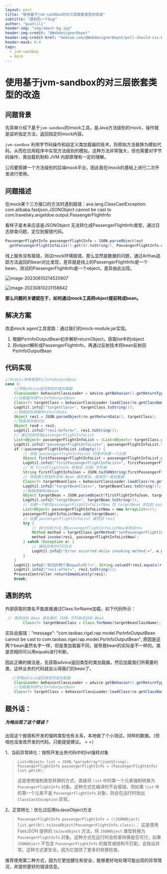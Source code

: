 ```yaml
---
layout: post
title: "使用基于jvm-sandbox的对三层嵌套类型的改造"
subtitle: "遇到的一个bug"
author: "guanlili"
header-img: "img/about-bg.jpg"
header-img-credit: "@WebdesignerDepot"
header-img-credit-href: "medium.com/@WebdesignerDepot/poll-should-css-become-more-like-a-programming-language-c74eb26a4270"
header-mask: 0.4
tags:
  - jvm-sandbox
  - mock
---
```


# 使用基于jvm-sandbox的对三层嵌套类型的改造

## 问题背景

先简单介绍下基于`jvm-sandbox`的imock工具，是Java方法级别的mock，操作就是监听指定方法，返回指定的mock内容。

`jvm-sandbox` 利用字节码操作和自定义类加载器的技术，将原始方法替换为模拟代码，从而在应用程序中实现方法级别的模拟。这种方法非常强大，但也需要对字节码操作、类加载机制和 JVM 内部原理有一定的理解。

公司要搭建一个方法级别的后端mock平台，因此我在imock的基础上进行二次开发进行使用。

## 问题描述

在mock某个三方接口的方法时遇到报错：ava.lang.ClassCastException: com.alibaba.fastjson.JSONObject cannot be cast to com.travelsky.angeldoe.output.PassengerFlightInfo

看样子是本来应该是JSONObject 无法转化成PassengerFlightInfo类型，通过日志排查问题，定位到报错代码。

```Java
PassengerFlightInfo passengerFlightInfo = JSON.parseObject(out
 .getPassengerFlightInfoList().get(0).toString(), PassengerFlightInfo.class);
```

线上服务没有报错，测试mock环境报错，那么显然是数据的问题，通过Arthas追踪方法返回的bean对比发现，差异就是线上的PassengerFlightInfo是一个bean，测试的PassengerFlightInfo是一个object。差异由此出现。

![image-20230810214520907](https://blog-1258476669.cos.ap-beijing.myqcloud.com/cos-pictureBed/image-20230810214520907.png)



![image-20230810231158842](https://blog-1258476669.cos.ap-beijing.myqcloud.com/cos-pictureBed/image-20230810231158842.png)

**那么问题的关键就在于，如何通过mock工具把object提前转成bean。**

## 解决方案

改造mock agent工具思路：通过我们的mock-module.jar实现。

1. 根据PsrInfoOutputBean初步解析returnObject，获取list中的object
2. 将object解析成PassengerFlightInfo，再通过反射技术将bean反射回PsrInfoOutputBean

## 代码实现

```Java
//针对cki特殊类型PsrInfoOutputBean
case 3:
    //获取advice返回类型的类加载器
    ClassLoader behaviorClassLoader = advice.getBehavior().getReturnType().getClassLoader();
    //加载最外层PsrInfoOutputBean
    Class<?> targetClass = behaviorClassLoader.loadClass(ro.getClassNames()[0]);
    LogUtil.info2("targetClass=", targetClass.toString());
    //根据目标类解析returnData
    Object res1 = JSON.parseObject(ro.getReturnData(), targetClass);
    //赋值保存做对比
    Object res0 = res1;
    LogUtil.info2("res1-before=", res1.toString());
    // 通过反射获取passengerFlightInfoList
    List<Object> passengerFlightInfoList = (List<Object>) targetClass.getMethod("getPassengerFlightInfoList").invoke(res1);
    LogUtil.info2("passengerFlightInfoList=", passengerFlightInfoList.toString());
    if (!passengerFlightInfoList.isEmpty()) {
        // 获取 passengerFlightInfoList 列表中的第一个元素
        Object firstPassengerFlightInfoList = passengerFlightInfoList.get(0);
        LogUtil.info2("firstPassengerFlightInfoList=", firstPassengerFlightInfoList.toString());
        // 将 firstFlightInfo 转换成 JSON 字符串
        String firstFlightInfoJson = JSON.toJSONString(firstPassengerFlightInfoList);
        // 获取第三层额外目标 Bean 类的类名，使用同一类加载器
        Class<?> targetBeanClass = behaviorClassLoader.loadClass(ro.getClassNames()[2]);
        LogUtil.info2("targetBeanClass=", targetBeanClass.toString());
        //根据类解析成bean
        Object targetBean = JSON.parseObject(firstFlightInfoJson, targetBeanClass);
        LogUtil.info2("targetBean=", targetBean.toString());
        // 创建一个新的passengerFlightInfoListNew 将 targetBean 添加到 passengerFlightInfoList 中
        List<Object> passengerFlightInfoListNew = new ArrayList<>();
        passengerFlightInfoListNew.add(targetBean);
        // 设置 passengerFlightInfoList 属性回 res1
        try {
            // 执行反射方法,把passengerFlightInfoListNew反射回res
            Method method = targetClass.getMethod("setPassengerFlightInfoList", List.class);
            method.invoke(res1, passengerFlightInfoListNew);
        } catch (Exception e) {
            // 捕获异常并打印日志
            LogUtil.info2("Error occurred while invoking method:=", e.getMessage()+"｜"+e);
        }
    }
    LogUtil.info2("前后的两个类equals吗？=", String.valueOf(res1.equals(res0)));
    LogUtil.info2("res1-after=", res1.toString());
    ProcessController.returnImmediately(res1);
    break;
```

## 遇到的坑

外部获取的类名不能直接通过Class.forName加载，如下代码所示：

```Java
 // 使用目标 Bean 类名解析 JSON 字符串成目标 Bean
        Class<?> targetBeanClass = Class.forName(targetBeanClassName);
```

实际会报错："message": "com.taobao.rigel.rap.model.PsrInfoOutputBean cannot be cast to com.taobao.rigel.rap.model.PsrInfoOutputBean", 原因是这两个bean虽然名字一样，但是类加载器不同，就导致bean的实际是不一样的。类是否相同可以用equals进行判断。

因此正确的做法是，先获取advice返回类型的类加载器，然后加载我们所需要的类，这样业务的代码就会认得我们的bean了。

```Java
   //获取advice返回类型的类加载器
    ClassLoader behaviorClassLoader = advice.getBehavior().getReturnType().getClassLoader();
    //加载最外层PsrInfoOutputBean
    Class<?> targetClass = behaviorClassLoader.loadClass(ro.getClassNames()[0]);
```

## 题外话：

##### 为啥出现了这个错误？

出现这个报错和开发的强转类型也有关系，本地做了个小测试，同样的数据。（但咱也没发改开发的代码，只能提提建议。 = =）

1、当前异常转化：按照开发业务代码中的list强转对象

>  `List<Object> list = JSON.*parseArray*(jsonString); PassengerFlightInfo passengerFlightInfo = (PassengerFlightInfo) list.get(0);`
>
> 这是使用强制类型转换的方式，直接将 `list` 中的第一个元素强制转换为 `PassengerFlightInfo` 对象。这种方式在编译时不会报错，但如果 `list` 中的第一个元素不是 `PassengerFlightInfo` 对象，则会在运行时抛出 `ClassCastException` 异常。

2、正常转化：优化过后用toJavaObject方法 

> `PassengerFlightInfo passengerFlightInfo = ((JSONObject) list.get(0)).toJavaObject(PassengerFlightInfo.class);`： 这是使用 FastJSON 提供的 `toJavaObject` 方法，将 `JSONObject` 类型转换为 `PassengerFlightInfo` 对象。这种方式在运行时会检查转换是否可行，如果 `JSONObject` 不包含 `PassengerFlightInfo` 的属性或结构不匹配，会抛出异常。这种方式更安全，因为它提供了更多的转换检查。

推荐使用第二种方式，因为它更加健壮和安全，能够更好地处理可能出现的异常情况，并提供更好的错误信息。